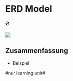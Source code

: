 # ERD Model
💿

![][image-1]

## Zusammenfassung
- Beispiel

[image-1]:	assets/Bildschirmfoto%202022-12-17%20um%2017.20.01.png

#nur learning unit#